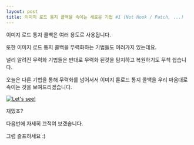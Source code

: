 ```yaml
---
layout: post
title: 이미지 로드 통지 콜백을 속이는 새로운 기법 #1 (Not Hook / Patch, ...)
---
```


이미지 로드 통지 콜백은 여러 용도로 사용됩니다.

또한 이미지 로드 통지 콜백을 무력화하는 기법들도 여러가지 있는데요.

널리 알려진 무력화 기법들은 반대로 무력화 된것을 탐지하고 복원하기도 무척 쉽습니다.

오늘은 다른 기법을 통해 무력화를 넘어서서 이미지 롣로드 통지 콜백을 우리 마음대로 속이는 것을 보여드리겠습니다.


[![Let's see!](http://img.youtube.com/vi/m4567jj2SAc/0.jpg)](http://www.youtube.com/watch?v=m4567jj2SAc)


재밌죠?

다음번에 자세히 끄적여 보겠습니다.

그럼 즐프하세요 :)

